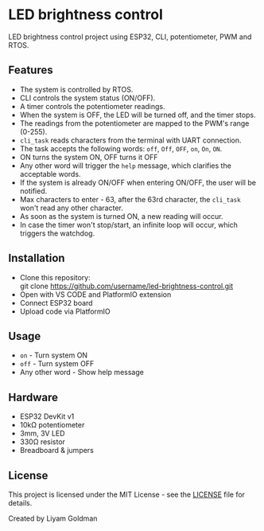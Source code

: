 # LED brightness control
LED brightness control project using ESP32, CLI, potentiometer, PWM and RTOS.

## Features
- The system is controlled by RTOS.
- CLI controls the system status (ON/OFF).
- A timer controls the potentiometer readings.
- When the system is OFF, the LED will be turned off, and the timer stops.
- The readings from the potentiometer are mapped to the PWM's range (0-255).
- `cli_task` reads characters from the terminal with UART connection.
- The task accepts the following words: `off`, `Off`, `OFF`, `on`, `On`, `ON`.
- ON turns the system ON, OFF turns it OFF
- Any other word will trigger the `help` message, which clarifies
  the acceptable words.
- If the system is already ON/OFF when entering ON/OFF, the user will be notified.
- Max characters to enter - 63, after the 63rd character, the `cli_task` won't read any other character.
- As soon as the system is turned ON, a new reading will occur.
- In case the timer won't stop/start, an infinite loop will occur, which triggers the watchdog.

## Installation
- Clone this repository:  
  git clone https://github.com/username/led-brightness-control.git
- Open with VS CODE and PlatformIO extension
- Connect ESP32 board
- Upload code via PlatformIO

## Usage
- `on` - Turn system ON  
- `off` - Turn system OFF  
- Any other word - Show help message

## Hardware
- ESP32 DevKit v1
- 10kΩ potentiometer
- 3mm, 3V LED
- 330Ω resistor
- Breadboard & jumpers

## License
This project is licensed under the MIT License - see the [LICENSE](LICENSE) file for details.

Created by Liyam Goldman